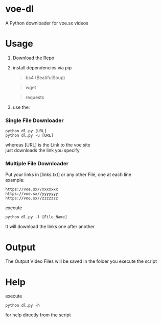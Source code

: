 # voe-dl
A Python downloader for voe.sx videos


# Usage
1. Download the Repo
2. install dependencies via pip
   > bs4  (BeatifulSoup) 
   
   > wget
   
   > requests
3. use the:

### Single File Downloader
```
python dl.py [URL]
python dl.py -u [URL]
```
   
  whereas [URL] is the Link to the voe site\
  just downloads the link you specify
   
### Multiple File Downloader
  Put your links in [links.txt] or any other File, one at each line\
  example:
```
https://voe.sx//xxxxxxx
https://voe.sx//yyyyyyy
https://voe.sx//zzzzzzz
```
  execute
```
python dl.py -l [File_Name]
```
  It will download the links one after another
  
# Output
The Output Video Files will be saved in the folder you execute the script

# Help
execute
```
python dl.py -h
```
for help directly from the script
